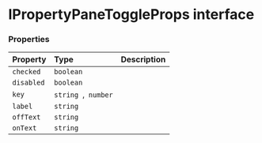 # IPropertyPaneToggleProps interface










### Properties

| Property	   | Type	| Description|
|:-------------|:-------|:-----------|
|`checked`      | `boolean` |  |
|`disabled`      | `boolean` |  |
|`key`      | `string `,` number` |  |
|`label`      | `string` |  |
|`offText`      | `string` |  |
|`onText`      | `string` |  |





